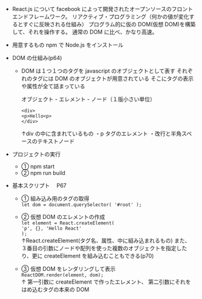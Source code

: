 - React.js について
  facebook によって開発されたオープンソースのフロントエンドフレームワーク。
  リアクティブ・プログラミング（何かの値が変化するとすぐに反映される仕組み）
  プログラム的に仮の DOM(仮想 DOM)を構築して、それを操作する。
  通常の DOM に比べ、かなり高速。

- 用意するもの
  npm で Node.js をインストール

- DOM の仕組み(p64)

  - DOM は１つ１つのタグを javascript のオブジェクトとして表す
    それぞれのタグには DOM のオブジェクトが用意されている
    そこにタグの表示や属性が全て詰まっている

    オブジェクト - エレメント - ノード（１版小さい単位）

    `<div>`<br>
    `<p>Hello<p>`<br>
    `</div>`<br>

    ↑div の中に含まれているもの
    ・p タグのエレメント
    ・改行と半角スペースのテキストノード

- プロジェクトの実行
  * ① npm start
  * ② npm run build

- 基本スクリプト　 P67
  * ① 組み込み用のタグの取得<br>
   `let dom = document.querySelector( '#root' );`<br>
   
  * ② 仮想 DOM のエレメントの作成<br>
    `let element = React.createElement(`<br>
    `'p', {}, 'Hello React'`<br>
    `);`<br>
    ↑React.createElement(タグ名、属性、中に組み込まれるもの)
    また、３番目の引数にノードや配列を使った複数のオブジェクトを指定したり、更に createElement を組み込むこともできる(p70)
    
  * ③ 仮想 DOM をレンダリングして表示<br>
    `ReactDOM.render(element, dom);`<br>
    ↑ 第一引数に createElement で作ったエレメント、
     第二引数にそれをはめ込むタグの本来の DOM
